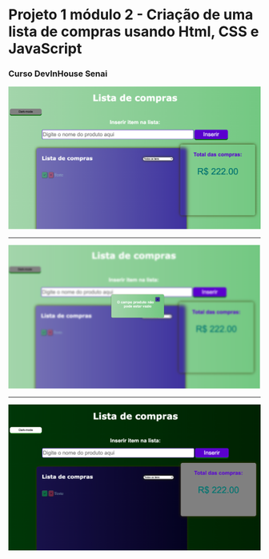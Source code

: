 <h1>Projeto 1 módulo 2 - Criação de uma lista de compras usando Html, CSS e JavaScript</h1>
<h3>Curso DevInHouse Senai</h3>

<p align="center"><img src="https://github.com/Edu2805/Modulo-2-Projeto_Avaliativo-1/blob/main/img/screen3.png" title="Readme"/></p>
<hr>
<p align="center"><img src="https://github.com/Edu2805/Modulo-2-Projeto_Avaliativo-1/blob/main/img/screen2.png" title="Readme"/></p>
<hr>

<p align="center"><img src="https://github.com/Edu2805/Modulo-2-Projeto_Avaliativo-1/blob/main/img/screen1.png" title="Readme"/></p>

